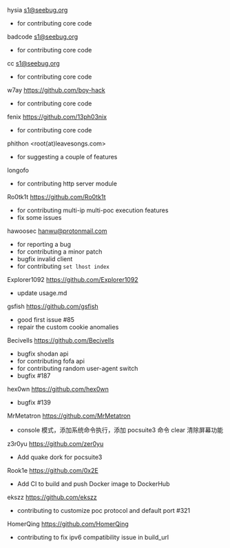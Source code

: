 hysia <s1@seebug.org>
* for contributing core code

badcode <s1@seebug.org>
* for contributing core code

cc <s1@seebug.org>
* for contributing core code

w7ay <https://github.com/boy-hack>
* for contributing core code

fenix <https://github.com/13ph03nix>
* for contributing core code

phithon <root(at)leavesongs.com>
* for suggesting a couple of features

longofo
* for contributing http server module

Ro0tk1t <https://github.com/Ro0tk1t>
* for contributing multi-ip multi-poc execution features
* fix some issues

hawoosec <hanwu@protonmail.com>
* for reporting a bug
* for contributing a minor patch
* bugfix invalid client
* for contributing `set lhost index`

Explorer1092 <https://github.com/Explorer1092>
* update usage.md

gsfish <https://github.com/gsfish>
* good first issue #85
* repair the custom cookie anomalies

Becivells <https://github.com/Becivells>
* bugfix shodan api
* for contributing fofa api
* for contributing random user-agent switch
* bugfix #187

hex0wn <https://github.com/hex0wn>
* bugfix #139

MrMetatron <https://github.com/MrMetatron>
* console 模式，添加系统命令执行，添加 pocsuite3 命令 clear 清除屏幕功能

z3r0yu <https://github.com/zer0yu>
* Add quake dork for pocsuite3

Rook1e <https://github.com/0x2E>
* Add CI to build and push Docker image to DockerHub

ekszz <https://github.com/ekszz>
* contributing to customize poc protocol and default port #321

HomerQing <https://github.com/HomerQing>
* contributing to fix ipv6 compatibility issue in build_url